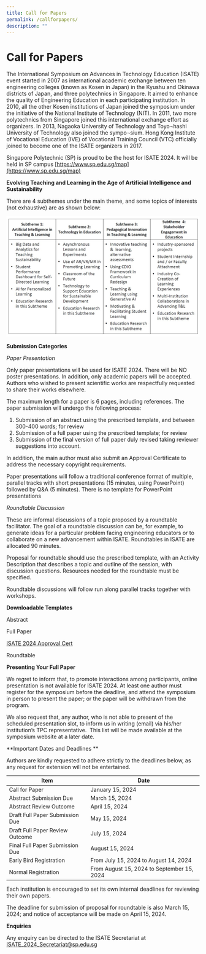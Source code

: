 ```yaml
---
title: Call for Papers
permalink: /callforpapers/
description: ""
---
```

# Call for Papers

The International Symposium on Advances in Technology Education (ISATE) event started in 2007 as international academic exchange between ten engineering colleges (known as Kosen in Japan) in the Kyushu and Okinawa districts of Japan, and three polytechnics in Singapore. It aimed to enhance the quality of Engineering Education in each participating institution. In 2010, all the other Kosen institutions of Japan joined the symposium under the initiative of the National Institute of Technology (NIT). In 2011, two more polytechnics from Singapore joined this international exchange effort as organizers. In 2013, Nagaoka University of Technology and Toyo¬hashi University of Technology also joined the sympo¬sium. Hong Kong Institute of Vocational Education (IVE) of Vocational Training Council (VTC) officially joined to become one of the ISATE organizers in 2017. 

Singapore Polytechnic (SP) is proud to be the host for ISATE 2024. It will be held in SP campus [https://www.sp.edu.sg/map](https://www.sp.edu.sg/map) 

**Evolving Teaching and Learning in the Age of Artificial Intelligence and Sustainability**

There are 4 subthemes under the main theme, and some topics of interests (not exhaustive) are as shown below:

![](/images/subthemes-table.jpg)


**Submission Categories**

*Paper Presentation*

Only paper presentations will be used for ISATE 2024. There will be NO poster presentations. In addition, only academic papers will be accepted. Authors who wished to present scientific works are respectfully requested to share their works elsewhere.

The maximum length for a paper is 6 pages, including references. The paper submission will undergo the following process:

1. Submission of an abstract using the prescribed template, and between 300-400 words; for review 
2. Submission of a full paper using the prescribed template; for review
3. Submission of the final version of full paper duly revised taking reviewer suggestions into account.

In addition, the main author must also submit an Approval Certificate to address the necessary copyright requirements. 

Paper presentations will follow a traditional conference format of multiple, parallel tracks with short presentations (15 minutes, using PowerPoint) followed by Q&A (5 minutes). There is no template for PowerPoint presentations

*Roundtable Discussion*

These are informal discussions of a topic proposed by a roundtable facilitator. The goal of a roundtable discussion can be, for example, to generate ideas for a particular problem facing engineering educators or to collaborate on a new advancement within ISATE. Roundtables in ISATE are allocated 90 minutes.

Proposal for roundtable should use the prescribed template, with an Activity Description that describes a topic and outline of the session, with discussion questions. Resources needed for the roundtable must be specified.

Roundtable discussions will follow run along parallel tracks together with workshops.


**Downloadable Templates**

Abstract



Full Paper


[ISATE 2024 Approval Cert](/files/isate%202024%20-%20approval%20cert.pdf)


Roundtable



**Presenting Your Full Paper**

We regret to inform that, to promote interactions among participants, online presentation is not available for ISATE 2024. At least one author must register for the symposium before the deadline, and attend the symposium in person to present the paper; or the paper will be withdrawn from the program.

We also request that, any author, who is not able to present of the scheduled presentation slot, to inform us in writing (email) via his/her institution’s TPC representative.  This list will be made available at the symposium website at a later date.


**Important Dates and Deadlines
**

Authors are kindly requested to adhere strictly to the deadlines below, as any request for extension will not be entertained. 



| Item | Date |
| -------- | -------- |
| Call for Paper     | January 15, 2024     |
| Abstract Submission Due | March 15, 2024 |
| Abstract Review Outcome | April 15, 2024 |
| Draft Full Paper Submission Due | May 15, 2024 |
| Draft Full Paper Review Outcome | July 15, 2024 |
| Final Full Paper Submission Due | August 15, 2024 |
| Early Bird Registration | From July 15, 2024 to August 14, 2024 |
| Normal Registration | From August 15, 2024 to September 15, 2024 |

Each institution is encouraged to set its own internal deadlines for reviewing their own papers.

The deadline for submission of proposal for roundtable is also March 15, 2024; and notice of acceptance will be made on April 15, 2024.


**Enquiries**

Any enquiry can be directed to the ISATE Secretariat at ISATE_2024_Secretariat@sp.edu.sg






